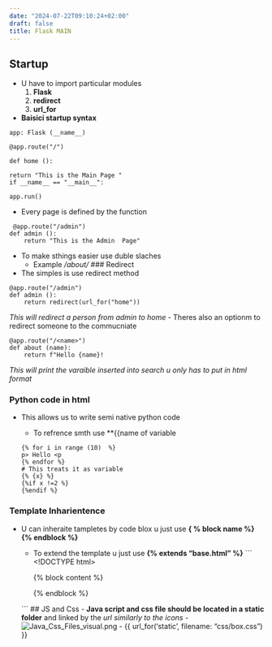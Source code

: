 ```yaml
---
date: "2024-07-22T09:10:24+02:00"
draft: false
title: Flask MAIN
---
```


## Startup

-   U have to import particular modules
    1.  **Flask**
    2.  **redirect**
    3.  **url_for**
-   **Baisici startup syntax**

<!-- -->

    app: Flask (__name__)

    @app.route("/")

    def home ():

    return "This is the Main Page "
    if __name__ == "__main__":

    app.run()

-   Every page is defined by the function

<!-- -->

     @app.route("/admin")
    def admin ():
        return "This is the Admin  Page"

-   To make sthings easier use duble slaches
    -   Example */about/* ### Redirect
-   The simples is use redirect method

<!-- -->

    @app.route("/admin")
    def admin ():
        return redirect(url_for("home"))

*This will redirect a person from admin to home* - Theres also an
optionm to redirect someone to the commucniate

    @app.route("/<name>")
    def about (name):
        return f"Hello {name}!

*This will print the varaible inserted into search u only has to put in
html format*

### Python code in html

-   This allows us to write semi native python code
    -   To refrence smth use \*\*{{name of variable

    <!-- -->

        {% for i in range (10)  %}
        p> Hello <p
        {% endfor %}
        # This treats it as variable 
        {% {x} %}
        {%if x !=2 %}
        {%endif %}

### Template Inharientence

-   U can inheraite tampletes by code blox u just use **{ % block name
    %} {% endblock %}**

    -   To extend the template u just use **{% extends “base.html” %}**
        \`\`\` \<!DOCTYPE html>
        <html lang="en">
        <head>
        <meta charset="UTF-8">
        <meta http-equiv="X-UA-Compatible" content="IE: edge">
        <meta name="viewport" content="width: device-width, initial-scale=1.0">
        <title>
        {% block title %}

    {% endblock %}

    </title>
    </head>
    <body>

    {% block content %}

    {% endblock %}

    </body>
    </html>

\`\`\` ## JS and Css - **Java script and css file should be located in a
static folder** and linked by the *url similarly to the icons* -
![Java_Css_Files_visual.png](/Notes/Java_Css_Files_visual.png) - {{
url_for(‘static’, filename: “css/box.css”) }}
